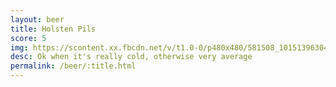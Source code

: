 ```yaml
---
layout: beer
title: Holsten Pils
score: 5
img: https://scontent.xx.fbcdn.net/v/t1.0-0/p480x480/581508_10151396304968745_547445318_n.jpg?oh=d505b5665c94a8bee0806ab4d8dfc9d1&oe=5913616C
desc: Ok when it's really cold, otherwise very average
permalink: /beer/:title.html
---
```

